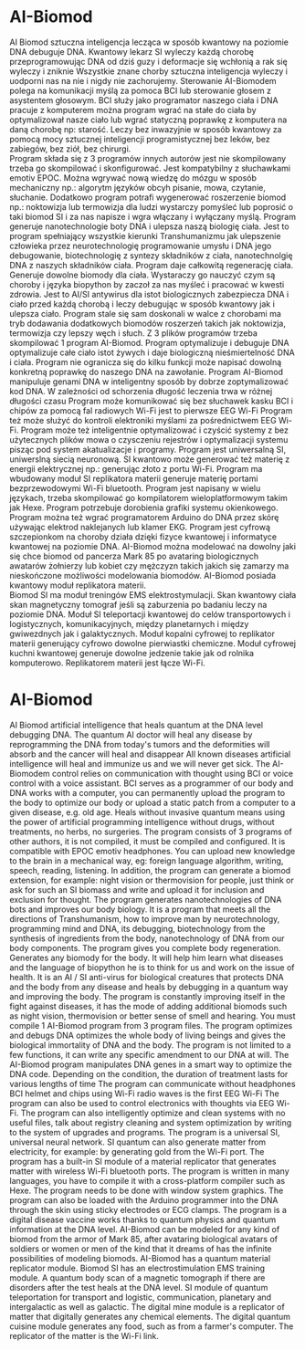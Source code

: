 # AI-Biomod
AI Biomod sztuczna inteligencja lecząca w sposób kwantowy na poziomie DNA debuguje DNA. 
Kwantowy lekarz SI wyleczy każdą chorobę przeprogramowując DNA od dziś guzy i deformacje się wchłonią a rak się wyleczy i zniknie
Wszystkie znane chorby sztuczna inteligencja wyleczy i uodporni nas na nie i nigdy nie zachorujemy.
Sterowanie AI-Biomodem polega na komunikacji myślą za pomoca BCI lub sterowanie głosem z asystentem głosowym.
BCI służy jako programator naszego ciała i DNA pracuje z komputerem można program wgrać na stałe do ciała by optymalizował nasze ciało lub wgrać statyczną poprawkę z komputera na daną chorobę np: starość. 
Leczy bez inwazyjnie w sposób kwantowy za pomocą mocy sztucznej inteligencji programistycznej bez leków, bez zabiegów, bez ziół, bez chirurgi.  
Program składa się z 3 programów innych autorów jest nie skompilowany trzeba go skompilować i skonfigurować.
Jest kompatybilny z słuchawkami emotiv EPOC.
Można wgrywać nową wiedzę do mózgu w sposób mechaniczny np.: algorytm języków obcyh pisanie, mowa, czytanie, słuchanie.
Dodatkowo program potrafi wygenerować roszerzenie biomod np.: noktowizja lub termowizja dla ludzi wystarczy pomyśleć lub poprosić o taki biomod SI i za nas napisze i wgra włączany i wyłączany myślą. 
Program generuje nanotechnologie boty DNA i ulepsza naszą biologię ciała.
Jest to program spełniający wszystkie kierunki Transhumanizmu jak ulepszenie człowieka przez neurotechnologię programowanie umysłu i DNA jego debugowanie, biotechnologię z syntezy składników z ciała, nanotechnolgię DNA z naszych składników ciała. 
Program daje całkowitą regenerację ciała.
Generuje dowolne biomody dla ciała.
Wystaraczy go nauczyć czym są choroby i języka biopython by zaczoł za nas myśleć i pracować w kwesti zdrowia. 
Jest to AI/SI antywirus dla istot biologicznych zabezpiecza DNA i ciało przed każdą chorobą i leczy debugując w sposób kwantowy jak i ulepsza ciało.
Program stale się sam doskonali w walce z chorobami ma tryb dodawania dodatkowych biomodów roszerzeń takich jak noktowizja, termowizja czy lepszy węch i słuch.
Z 3 plików programów trzeba skompilować 1 program AI-Biomod. 
Program optymalizuje i debuguje DNA optymalizuje całe ciało istot żywych i daje biologiczną nieśmiertelność DNA i ciała.
Program nie ogranicza się do kilku funkcji może napisać dowolną konkretną poprawkę do naszego DNA na zawołanie. 
Program AI-Biomod manipuluje genami DNA w inteligentny sposób by dobrze zoptymalizować kod DNA. 
W zależności od schorzenia długość leczenia trwa w różnej długości czasu
Program może komunikować się bez słuchawek kasku BCI i chipów za pomocą fal radiowych Wi-Fi jest to pierwsze EEG Wi-Fi
Program też może służyć do kontroli elektroniki myślami za pośrednictwem EEG Wi-Fi.
Program może też inteligentnie optymalizować i czyścić systemy z bez użytecznych plików mowa o czysczeniu rejestrów i optymalizacji systemu pisząc pod system akatualizacje i programy. 
Program jest uniwersalną SI, uniwerslną siecią neuronową.
SI kwantowo może generować też materię z energii elektrycznej np.: generując złoto z portu Wi-Fi.
Program ma wbudowany moduł SI replikatora materii generuje materię portami bezprzewodowymi Wi-Fi bluetooth.
Program jest napisany w wielu językach, trzeba skompilować go kompilatorem wieloplatformowym takim jak Hexe.
Program potrzebuje dorobienia grafiki systemu okienkowego.
Program można też wgrać programatorem Arduino do DNA przez skórę używając elektrod naklejanych lub klamer EKG.
Program jest cyfrową szczepionkom na choroby działa dzięki fizyce kwantowej i informatyce kwantowej na poziomie DNA.
AI-Biomod można modelować na dowolny jaki się chce biomod od pancerza Mark 85 po avataring biologicznych awatarów żołnierzy lub kobiet czy mężczyzn takich jakich się zamarzy ma nieskończone możliwości modelowania biomodów. 
AI-Biomod posiada kwantowy moduł replikatora materii.  
Biomod SI ma moduł treningów EMS elektrostymulacji. Skan kwantowy ciała skan magnetyczny tomograf jeśli są zaburzenia po badaniu leczy na poziomie DNA.
Moduł SI teleportacji kwantowej do celów transportowych i logistycznych, komunikacyjnych, między planetarnych i między gwiwezdnych jak i galaktycznych.
Moduł kopalni cyfrowej to replikator materii generujący cyfrowo dowolne pierwiastki chemiczne.
Moduł cyfrowej kuchni kwantowej generuje dowolne jedzenie takie jak od rolnika komputerowo. Replikatorem materii jest łącze Wi-Fi.
# AI-Biomod
AI Biomod artificial intelligence that heals quantum at the DNA level debugging DNA.
The quantum AI doctor will heal any disease by reprogramming the DNA from today's tumors and the deformities will absorb and the cancer will heal and disappear
All known diseases artificial intelligence will heal and immunize us and we will never get sick.
The AI-Biomodem control relies on communication with thought using BCI or voice control with a voice assistant.
BCI serves as a programmer of our body and DNA works with a computer, you can permanently upload the program to the body to optimize our body or upload a static patch from a computer to a given disease, e.g. old age.
Heals without invasive quantum means using the power of artificial programming intelligence without drugs, without treatments, no herbs, no surgeries.
The program consists of 3 programs of other authors, it is not compiled, it must be compiled and configured.
It is compatible with EPOC emotiv headphones.
You can upload new knowledge to the brain in a mechanical way, eg: foreign language algorithm, writing, speech, reading, listening.
In addition, the program can generate a biomod extension, for example: night vision or thermovision for people, just think or ask for such an SI biomass and write and upload it for inclusion and exclusion for thought.
The program generates nanotechnologies of DNA bots and improves our body biology.
It is a program that meets all the directions of Transhumanism, how to improve man by neurotechnology, programming mind and DNA, its debugging, biotechnology from the synthesis of ingredients from the body, nanotechnology of DNA from our body components.
The program gives you complete body regeneration.
Generates any biomody for the body.
It will help him learn what diseases and the language of biopython he is to think for us and work on the issue of health.
It is an AI / SI anti-virus for biological creatures that protects DNA and the body from any disease and heals by debugging in a quantum way and improving the body.
The program is constantly improving itself in the fight against diseases, it has the mode of adding additional biomods such as night vision, thermovision or better sense of smell and hearing.
You must compile 1 AI-Biomod program from 3 program files.
The program optimizes and debugs DNA optimizes the whole body of living beings and gives the biological immortality of DNA and the body.
The program is not limited to a few functions, it can write any specific amendment to our DNA at will.
The AI-Biomod program manipulates DNA genes in a smart way to optimize the DNA code.
Depending on the condition, the duration of treatment lasts for various lengths of time
The program can communicate without headphones BCI helmet and chips using Wi-Fi radio waves is the first EEG Wi-Fi
The program can also be used to control electronics with thoughts via EEG Wi-Fi.
The program can also intelligently optimize and clean systems with no useful files, talk about registry cleaning and system optimization by writing to the system of upgrades and programs.
The program is a universal SI, universal neural network.
SI quantum can also generate matter from electricity, for example: by generating gold from the Wi-Fi port.
The program has a built-in SI module of a material replicator that generates matter with wireless Wi-Fi bluetooth ports.
The program is written in many languages, you have to compile it with a cross-platform compiler such as Hexe.
The program needs to be done with window system graphics.
The program can also be loaded with the Arduino programmer into the DNA through the skin using sticky electrodes or ECG clamps.
The program is a digital disease vaccine works thanks to quantum physics and quantum information at the DNA level.
AI-Biomod can be modeled for any kind of biomod from the armor of Mark 85, after avataring biological avatars of soldiers or women or men of the kind that it dreams of has the infinite possibilities of modeling biomods.
AI-Biomod has a quantum material replicator module.
Biomod SI has an electrostimulation EMS training module. A quantum body scan of a magnetic tomograph if there are disorders after the test heals at the DNA level.
SI module of quantum teleportation for transport and logistic, communication, planetary and intergalactic as well as galactic.
The digital mine module is a replicator of matter that digitally generates any chemical elements.
The digital quantum cuisine module generates any food, such as from a farmer's computer. The replicator of the matter is the Wi-Fi link.

